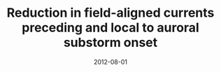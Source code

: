 ---
title: "Reduction in field-aligned currents preceding and local to auroral substorm onset"
collection: publications
permalink: /publication/2012-08-01-Murphy
date: 2012-08-01
venue: 'Geophysical Research Letters'
paperurl: 'https://doi.org/10.1029/2012GL052798'
citation: 'Murphy, K. R., Mann, I. R., Rae, I. J., Waters, C. L., Anderson, B. J., Milling, D. K., et al. (2012). Reduction in field-aligned currents preceding and local to auroral substorm onset. Geophysical Research Letters, 39(15), 1-6. '
---